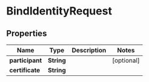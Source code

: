 
# BindIdentityRequest

## Properties
Name | Type | Description | Notes
------------ | ------------- | ------------- | -------------
**participant** | **String** |  |  [optional]
**certificate** | **String** |  | 



